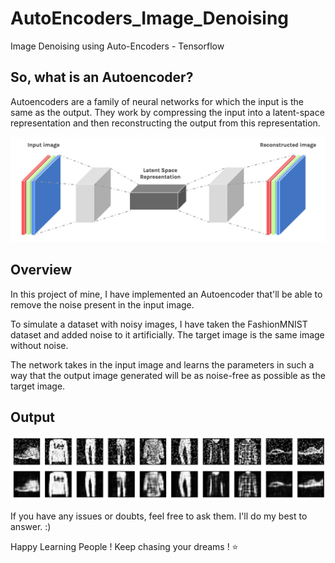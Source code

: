 # AutoEncoders_Image_Denoising
Image Denoising using Auto-Encoders - Tensorflow

## So, what is an Autoencoder?

Autoencoders are a family of neural networks for which the input is the same as the output. They work by compressing the input into a latent-space representation and then reconstructing the output from this representation.

![](AE.png)

## Overview

In this project of mine, I have implemented an Autoencoder that'll be able to remove the noise present in the input image.

To simulate a dataset with noisy images, I have taken the FashionMNIST dataset and added noise to it artificially.
The target image is the same image without noise.

The network takes in the input image and learns the parameters in such a way that the output image generated will
be as noise-free as possible as the target image.

## Output

![](Output_Sample.png)


If you have any issues or doubts, feel free to ask them. I'll do my best to answer. :)

Happy Learning People ! Keep chasing your dreams ! ⭐️
